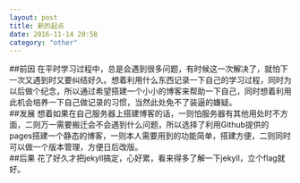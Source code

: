 ```yaml
---
layout: post
title: 新的起点
date: 2016-11-14 20:58
category: "other"
---
```

##前因
在平时学习过程中，总是会遇到很多问题，有时候这一次解决了，就怕下一次又遇到时又要纠结好久。想着利用什么东西记录一下自己的学习过程，同时为以后做个纪念，所以通过希望搭建一个小小的博客来帮助一下自己，同时想着利用此机会培养一下自己做记录的习惯，当然此处免不了装逼的嫌疑。
<br>
##发展
想着如果在自己服务器上搭建博客的话，一则怕服务器有其他用处时不方面，二则万一需要搬迁会不会遇到什么问题，所以选择了利用Github提供的pages搭建一个静态的博客，一则本人需要用到的功能简单，搭建方便，二则同时可以做一个版本管理，方便日后改版。
<br>
##后果
花了好久才把jekyll搞定，心好累，看来得多了解一下jekyll，立个flag就好。